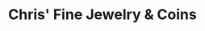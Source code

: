 ---
title: "Chris' Fine Jewelry & Coins"
url: /metairie/chris-fine-jewelry-und-coins/
shop: Schmuck
---